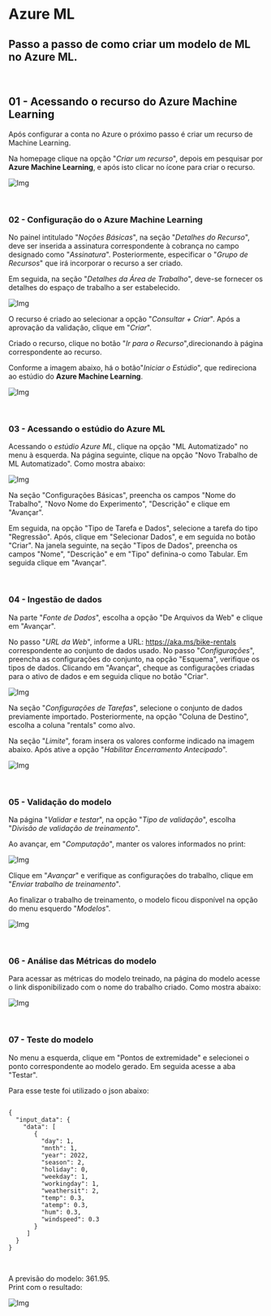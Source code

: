 # Azure ML
## Passo a passo de como criar um modelo de ML no Azure ML.

<br>

## 01 - Acessando o recurso do Azure Machine Learning

Após configurar a conta no Azure o próximo passo é criar um recurso de Machine Learning.

Na homepage clique na opção "*Criar um recurso*", depois em pesquisar por **Azure Machine Learning**, e após isto clicar no ícone para criar o recurso.

![Img](./images/img00.gif)

<br>

### 02 - Configuração do o Azure Machine Learning

No painel intitulado "*Noções Básicas*", na seção "*Detalhes do Recurso*", deve ser inserida a assinatura correspondente à cobrança no campo designado como "*Assinatura*". Posteriormente, especificar o "*Grupo de Recursos*" que irá incorporar o recurso a ser criado.

Em seguida, na seção "*Detalhes da Área de Trabalho*", deve-se fornecer os detalhes do espaço de trabalho a ser estabelecido. 

![Img](./images/img01.png)

O recurso é criado ao selecionar a opção "*Consultar + Criar*". Após a aprovação da validação, clique em "*Criar*".  

Criado o recurso, clique no botão "*Ir para o Recurso*",direcionando à página correspondente ao recurso.

Conforme a imagem abaixo, há o botão"*Iniciar o Estúdio*", que  redireciona ao estúdio do **Azure Machine Learning**. 

![Img](./images/img03.png)

<br>

### 03 - Acessando o estúdio do Azure ML

Acessando o *estúdio Azure ML*, clique na opção "ML Automatizado" no menu à esquerda. Na página seguinte, clique na opção "Novo Trabalho de ML Automatizado". Como mostra abaixo:

![Img](./images/img04.gif)

Na seção "Configurações Básicas", preencha os campos "Nome do Trabalho", "Novo Nome do Experimento", "Descrição" e clique em "Avançar".

Em seguida, na opção "Tipo de Tarefa e Dados", selecione a tarefa do tipo "Regressão". Após, clique em "Selecionar Dados", e em seguida no botão "Criar". Na janela seguinte, na seção "Tipos de Dados", preencha os campos "Nome", "Descrição" e em "Tipo" definina-o como Tabular. Em seguida clique em "Avançar".

<br>

### 04 - Ingestão de dados

Na parte "*Fonte de Dados*", escolha a opção "De Arquivos da Web" e clique em "Avançar".

No passo "*URL da Web*", informe a URL: https://aka.ms/bike-rentals correspondente ao conjunto de dados usado. No passo "*Configurações*", preencha as configurações do conjunto, na opção "Esquema", verifique os tipos de dados. Clicando em "Avançar", cheque as configurações criadas para o ativo de dados e em seguida clique no botão "Criar".

![Img](./images/img05.gif)

Na seção "*Configurações de Tarefas*", selecione o conjunto de dados previamente importado. Posteriormente, na opção "Coluna de Destino", escolha a coluna "rentals" como alvo.

Na seção "*Limite*", foram insera os valores conforme indicado na imagem abaixo. Após ative a opção "*Habilitar Encerramento Antecipado*".

![Img](./images/img06.png)

<br>

### 05 - Validação do modelo

Na página "*Validar e testar*", na opção "*Tipo de validação*", escolha "*Divisão de validação de treinamento*".

Ao avançar, em "*Computação*", manter os valores informados no print:

![Img](./images/img07.png)

Clique em "*Avançar*" e verifique as configurações do trabalho, clique em "*Enviar trabalho de treinamento*".

Ao finalizar o trabalho de treinamento, o modelo ficou disponível na opção do menu esquerdo "*Modelos*".

![Img](./images/img08.png)

<br>

### 06 - Análise das Métricas do modelo

Para acessar as métricas do modelo treinado, na página do modelo acesse o link disponibilizado com o nome do trabalho criado. Como mostra abaixo:

![Img](./images/img09.gif)

<br>

### 07 - Teste do modelo

No menu a esquerda, clique em "Pontos de extremidade" e selecionei o ponto correspondente ao modelo gerado. Em seguida acesse a aba "Testar".

Para esse teste foi utilizado o json abaixo:

<code>
{
  "input_data": {
    "data": [
       {
         "day": 1,
         "mnth": 1,   
         "year": 2022,
         "season": 2,
         "holiday": 0,
         "weekday": 1,
         "workingday": 1,
         "weathersit": 2, 
         "temp": 0.3, 
         "atemp": 0.3,
         "hum": 0.3,
         "windspeed": 0.3 
       }
     ]
  }
}

</code>

<br>

A previsão do modelo: 361.95.  
Print com o resultado:

![Img](./images/img10.png)

<br>

<a id="final"></a>
